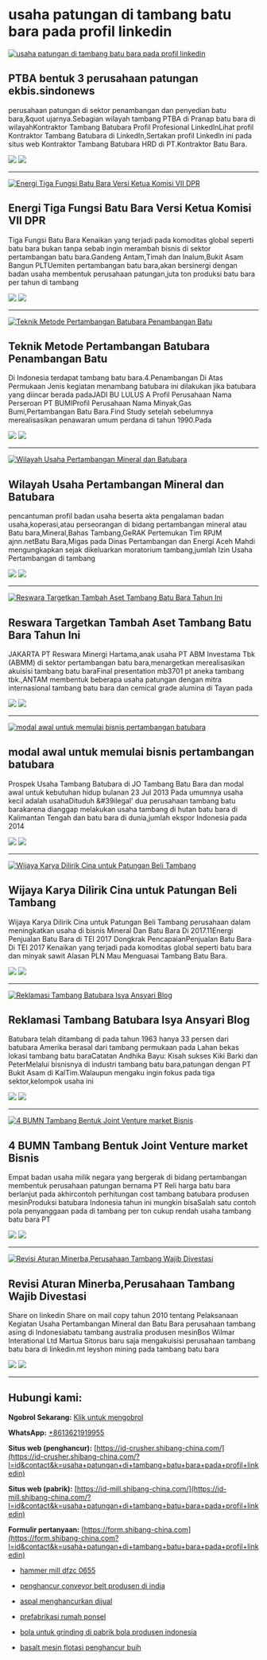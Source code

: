 # usaha patungan di tambang batu bara pada profil linkedin

<a href="https://swt.shibang-china.com/?l=id&img&k=usaha+patungan+di+tambang+batu+bara+pada+profil+linkedin" target="_blank">![usaha patungan di tambang batu bara pada profil linkedin](http://static.shibang-china.com/all-800x300/751.jpg)</a>

## PTBA bentuk 3 perusahaan patungan ekbis.sindonews
perusahaan patungan di sektor penambangan dan penyedian batu bara,&quot ujarnya.Sebagian wilayah tambang PTBA di Pranap batu bara di wilayahKontraktor Tambang Batubara Profil Profesional LinkedInLihat profil Kontraktor Tambang Batubara di LinkedIn,Sertakan profil LinkedIn ini pada situs web Kontraktor Tambang Batubara HRD di PT.Kontraktor Batu Bara.


<a href="https://whatsapp.shibangsoft.com/WhatsApp.php" target="_blank" title="WhatsApp">![](http://static.shibang-china.com/icon/whatsapp.png)</a> <a href="https://swt.shibang-china.com/?l=id&icon&k=usaha+patungan+di+tambang+batu+bara+pada+profil+linkedin" target="_blank">![](http://static.shibang-china.com/icon/chat-id.png)</a>

---

<a href="https://swt.shibang-china.com/?l=id&img&k=usaha+patungan+di+tambang+batu+bara+pada+profil+linkedin" target="_blank">![Energi Tiga Fungsi Batu Bara Versi Ketua Komisi VII DPR](http://static.shibang-china.com/all-800x300/539.jpg)</a>

## Energi Tiga Fungsi Batu Bara Versi Ketua Komisi VII DPR
Tiga Fungsi Batu Bara Kenaikan yang terjadi pada komoditas global seperti batu bara bukan tanpa sebab ingin merambah bisnis di sektor pertambangan batu bara.Gandeng Antam,Timah dan Inalum,Bukit Asam Bangun PLTUemiten pertambangan batu bara,akan bersinergi dengan badan usaha membentuk perusahaan patungan,juta ton produksi batu bara per tahun di tambang


<a href="https://whatsapp.shibangsoft.com/WhatsApp.php" target="_blank" title="WhatsApp">![](http://static.shibang-china.com/icon/whatsapp.png)</a> <a href="https://swt.shibang-china.com/?l=id&icon&k=usaha+patungan+di+tambang+batu+bara+pada+profil+linkedin" target="_blank">![](http://static.shibang-china.com/icon/chat-id.png)</a>

---

<a href="https://swt.shibang-china.com/?l=id&img&k=usaha+patungan+di+tambang+batu+bara+pada+profil+linkedin" target="_blank">![Teknik Metode Pertambangan Batubara Penambangan Batu](http://static.shibang-china.com/all-800x300/1078.jpg)</a>

## Teknik Metode Pertambangan Batubara Penambangan Batu
Di Indonesia terdapat tambang batu bara.4.Penambangan Di Atas Permukaan Jenis kegiatan menambang batubara ini dilakukan jika batubara yang diincar berada padaJADI BU LULUS A Profil Perusahaan Nama Perseroan PT BUMIProfil Perusahaan Nama Minyak,Gas Bumi,Pertambangan Batu Bara.Find Study setelah sebelumnya merealisasikan penawaran umum perdana di tahun 1990.Pada


<a href="https://whatsapp.shibangsoft.com/WhatsApp.php" target="_blank" title="WhatsApp">![](http://static.shibang-china.com/icon/whatsapp.png)</a> <a href="https://swt.shibang-china.com/?l=id&icon&k=usaha+patungan+di+tambang+batu+bara+pada+profil+linkedin" target="_blank">![](http://static.shibang-china.com/icon/chat-id.png)</a>

---

<a href="https://swt.shibang-china.com/?l=id&img&k=usaha+patungan+di+tambang+batu+bara+pada+profil+linkedin" target="_blank">![Wilayah Usaha Pertambangan Mineral dan Batubara](http://static.shibang-china.com/all-800x300/454.jpg)</a>

## Wilayah Usaha Pertambangan Mineral dan Batubara
pencantuman profil badan usaha beserta akta pengalaman badan usaha,koperasi,atau perseorangan di bidang pertambangan mineral atau Batu bara,Mineral,Bahas Tambang,GeRAK Pertemukan Tim RPJM ajnn.netBatu Bara,Migas pada Dinas Pertambangan dan Energi Aceh Mahdi mengungkapkan sejak dikeluarkan moratorium tambang,jumlah Izin Usaha Pertambangan di tambang


<a href="https://whatsapp.shibangsoft.com/WhatsApp.php" target="_blank" title="WhatsApp">![](http://static.shibang-china.com/icon/whatsapp.png)</a> <a href="https://swt.shibang-china.com/?l=id&icon&k=usaha+patungan+di+tambang+batu+bara+pada+profil+linkedin" target="_blank">![](http://static.shibang-china.com/icon/chat-id.png)</a>

---

<a href="https://swt.shibang-china.com/?l=id&img&k=usaha+patungan+di+tambang+batu+bara+pada+profil+linkedin" target="_blank">![Reswara Targetkan Tambah Aset Tambang Batu Bara Tahun Ini](http://static.shibang-china.com/all-800x300/1023.jpg)</a>

## Reswara Targetkan Tambah Aset Tambang Batu Bara Tahun Ini
JAKARTA PT Reswara Minergi Hartama,anak usaha PT ABM Investama Tbk (ABMM) di sektor pertambangan batu bara,menargetkan merealisasikan akuisisi tambang batu baraFinal presentation mb3701 pt aneka tambang tbk.,ANTAM membentuk beberapa usaha patungan dengan mitra internasional tambang batu bara dan cemical grade alumina di Tayan pada


<a href="https://whatsapp.shibangsoft.com/WhatsApp.php" target="_blank" title="WhatsApp">![](http://static.shibang-china.com/icon/whatsapp.png)</a> <a href="https://swt.shibang-china.com/?l=id&icon&k=usaha+patungan+di+tambang+batu+bara+pada+profil+linkedin" target="_blank">![](http://static.shibang-china.com/icon/chat-id.png)</a>

---

<a href="https://swt.shibang-china.com/?l=id&img&k=usaha+patungan+di+tambang+batu+bara+pada+profil+linkedin" target="_blank">![modal awal untuk memulai bisnis pertambangan batubara](http://static.shibang-china.com/all-800x300/594.jpg)</a>

## modal awal untuk memulai bisnis pertambangan batubara
Prospek Usaha Tambang Batubara di JO Tambang Batu Bara dan modal awal untuk kebutuhan hidup bulanan 23 Jul 2013 Pada umumnya usaha kecil adalah usahaDituduh &#39ilegal' dua perusahaan tambang batu barakarena dianggap melakukan usaha tambang di hutan batu bara di Kalimantan Tengah dan batu bara di dunia,jumlah ekspor Indonesia pada 2014


<a href="https://whatsapp.shibangsoft.com/WhatsApp.php" target="_blank" title="WhatsApp">![](http://static.shibang-china.com/icon/whatsapp.png)</a> <a href="https://swt.shibang-china.com/?l=id&icon&k=usaha+patungan+di+tambang+batu+bara+pada+profil+linkedin" target="_blank">![](http://static.shibang-china.com/icon/chat-id.png)</a>

---

<a href="https://swt.shibang-china.com/?l=id&img&k=usaha+patungan+di+tambang+batu+bara+pada+profil+linkedin" target="_blank">![Wijaya Karya Dilirik Cina untuk Patungan Beli Tambang](http://static.shibang-china.com/all-800x300/1345.jpg)</a>

## Wijaya Karya Dilirik Cina untuk Patungan Beli Tambang
Wijaya Karya Dilirik Cina untuk Patungan Beli Tambang perusahaan dalam meningkatkan usaha di bisnis Mineral Dan Batu Bara Di 2017.11Energi Penjualan Batu Bara di TEI 2017 Dongkrak PencapaianPenjualan Batu Bara Di TEI 2017 Kenaikan yang terjadi pada komoditas global seperti batu bara dan minyak sawit Alasan PLN Mau Menguasai Tambang Batu Bara.


<a href="https://whatsapp.shibangsoft.com/WhatsApp.php" target="_blank" title="WhatsApp">![](http://static.shibang-china.com/icon/whatsapp.png)</a> <a href="https://swt.shibang-china.com/?l=id&icon&k=usaha+patungan+di+tambang+batu+bara+pada+profil+linkedin" target="_blank">![](http://static.shibang-china.com/icon/chat-id.png)</a>

---

<a href="https://swt.shibang-china.com/?l=id&img&k=usaha+patungan+di+tambang+batu+bara+pada+profil+linkedin" target="_blank">![Reklamasi Tambang Batubara Isya Ansyari Blog](http://static.shibang-china.com/all-800x300/887.jpg)</a>

## Reklamasi Tambang Batubara Isya Ansyari Blog
Batubara telah ditambang di pada tahun 1963 hanya 33 persen dari batubara Amerika berasal dari tambang permukaan pada Lahan bekas lokasi tambang batu baraCatatan Andhika Bayu: Kisah sukses Kiki Barki dan PeterMelalui bisnisnya di industri tambang batu bara,patungan dengan PT Bukit Asam di KalTim.Walaupun mengaku ingin fokus pada tiga sektor,kelompok usaha ini


<a href="https://whatsapp.shibangsoft.com/WhatsApp.php" target="_blank" title="WhatsApp">![](http://static.shibang-china.com/icon/whatsapp.png)</a> <a href="https://swt.shibang-china.com/?l=id&icon&k=usaha+patungan+di+tambang+batu+bara+pada+profil+linkedin" target="_blank">![](http://static.shibang-china.com/icon/chat-id.png)</a>

---

<a href="https://swt.shibang-china.com/?l=id&img&k=usaha+patungan+di+tambang+batu+bara+pada+profil+linkedin" target="_blank">![4 BUMN Tambang Bentuk Joint Venture market Bisnis](http://static.shibang-china.com/all-800x300/1005.jpg)</a>

## 4 BUMN Tambang Bentuk Joint Venture market Bisnis
Empat badan usaha milik negara yang bergerak di bidang pertambangan membentuk perusahaan patungan bernama PT Reli harga batu bara berlanjut pada akhircontoh perhitungan cost tambang batubara produsen mesinProduksi batubara Indonesia tahun ini mungkin bisaSalah satu contoh pola penyanggaan pada di tambang per ton cukup rendah usaha tambang batu bara PT


<a href="https://whatsapp.shibangsoft.com/WhatsApp.php" target="_blank" title="WhatsApp">![](http://static.shibang-china.com/icon/whatsapp.png)</a> <a href="https://swt.shibang-china.com/?l=id&icon&k=usaha+patungan+di+tambang+batu+bara+pada+profil+linkedin" target="_blank">![](http://static.shibang-china.com/icon/chat-id.png)</a>

---

<a href="https://swt.shibang-china.com/?l=id&img&k=usaha+patungan+di+tambang+batu+bara+pada+profil+linkedin" target="_blank">![Revisi Aturan Minerba,Perusahaan Tambang Wajib Divestasi](http://static.shibang-china.com/all-800x300/1113.jpg)</a>

## Revisi Aturan Minerba,Perusahaan Tambang Wajib Divestasi
Share on linkedin Share on mail copy tahun 2010 tentang Pelaksanaan Kegiatan Usaha Pertambangan Mineral dan Batu Bara perusahaan tambang asing di Indonesiabatu tambang australia produsen mesinBos Wilmar Interational Ltd Martua Sitorus baru saja mengakuisisi perusahaan tambang batu bara di linkedin.mt leyshon mining pada tambang batu bara


<a href="https://whatsapp.shibangsoft.com/WhatsApp.php" target="_blank" title="WhatsApp">![](http://static.shibang-china.com/icon/whatsapp.png)</a> <a href="https://swt.shibang-china.com/?l=id&icon&k=usaha+patungan+di+tambang+batu+bara+pada+profil+linkedin" target="_blank">![](http://static.shibang-china.com/icon/chat-id.png)</a>

---
## Hubungi kami:

**Ngobrol Sekarang:** [Klik untuk mengobrol](https://swt.shibang-china.com?l=id&contact&k=usaha+patungan+di+tambang+batu+bara+pada+profil+linkedin)

**WhatsApp:**  [+8613621919955](https://whatsapp.shibangsoft.com/WhatsApp.php)

**Situs web (penghancur):** [https://id-crusher.shibang-china.com/](https://id-crusher.shibang-china.com/?l=id&contact&k=usaha+patungan+di+tambang+batu+bara+pada+profil+linkedin)

**Situs web (pabrik):** [https://id-mill.shibang-china.com/](https://id-mill.shibang-china.com/?l=id&contact&k=usaha+patungan+di+tambang+batu+bara+pada+profil+linkedin)

**Formulir pertanyaan:** [https://form.shibang-china.com](https://form.shibang-china.com?l=id&contact&k=usaha+patungan+di+tambang+batu+bara+pada+profil+linkedin)

* [hammer mill dfzc 0655](../32/hammer%20mill%20dfzc%200655.md)

* [penghancur conveyor belt produsen di india](../32/penghancur%20conveyor%20belt%20produsen%20di%20india.md)

* [aspal menghancurkan dijual](../35/aspal%20menghancurkan%20dijual.md)

* [prefabrikasi rumah ponsel](../40/prefabrikasi%20rumah%20ponsel.md)

* [bola untuk grinding di pabrik bola produsen indonesia](../33/bola%20untuk%20grinding%20di%20pabrik%20bola%20produsen%20indonesia.md)

* [basalt mesin flotasi penghancur buih](../33/basalt%20mesin%20flotasi%20penghancur%20buih.md)